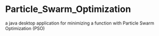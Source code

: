 # Particle_Swarm_Optimization
a java desktop application for minimizing a function with Particle Swarm Optimization (PSO)
